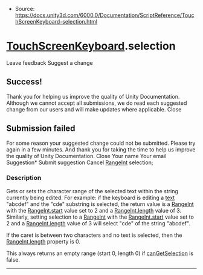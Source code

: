 * Source: https://docs.unity3d.com/6000.0/Documentation/ScriptReference/TouchScreenKeyboard-selection.html

#  [TouchScreenKeyboard](https://docs.unity3d.com/6000.0/Documentation/ScriptReference/TouchScreenKeyboard.html).selection
Leave feedback
Suggest a change
## Success!
Thank you for helping us improve the quality of Unity Documentation. Although we cannot accept all submissions, we do read each suggested change from our users and will make updates where applicable.
Close
## Submission failed
For some reason your suggested change could not be submitted. Please <a>try again</a> in a few minutes. And thank you for taking the time to help us improve the quality of Unity Documentation.
Close
Your name Your email Suggestion* Submit suggestion
Cancel
[RangeInt](https://docs.unity3d.com/6000.0/Documentation/ScriptReference/RangeInt.html) selection; 
### Description
Gets or sets the character range of the selected text within the string currently being edited.
For example: if the keyboard is editing a [text](https://docs.unity3d.com/6000.0/Documentation/ScriptReference/TouchScreenKeyboard-text.html) "abcdef" and the "cde" substring is selected, the return value is a [RangeInt](https://docs.unity3d.com/6000.0/Documentation/ScriptReference/RangeInt.html) with the [RangeInt.start](https://docs.unity3d.com/6000.0/Documentation/ScriptReference/RangeInt-start.html) value set to 2 and a [RangeInt.length](https://docs.unity3d.com/6000.0/Documentation/ScriptReference/RangeInt-length.html) value of 3. Similarly, setting selection to a [RangeInt](https://docs.unity3d.com/6000.0/Documentation/ScriptReference/RangeInt.html) with the [RangeInt.start](https://docs.unity3d.com/6000.0/Documentation/ScriptReference/RangeInt-start.html) value set to 2 and a [RangeInt.length](https://docs.unity3d.com/6000.0/Documentation/ScriptReference/RangeInt-length.html) value of 3 will select "cde" of the string "abcdef".  
  
If the caret is between two characters and no text is selected, then the [RangeInt.length](https://docs.unity3d.com/6000.0/Documentation/ScriptReference/RangeInt-length.html) property is 0.  
  
This always returns an empty range (start 0, length 0) if [canGetSelection](https://docs.unity3d.com/6000.0/Documentation/ScriptReference/TouchScreenKeyboard-canGetSelection.html) is false.
* * *
